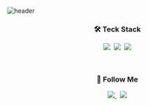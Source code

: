 ![header](https://capsule-render.vercel.app/api?type=waving&color=gradient&height=200&section=header&text=Welcome%20%20jin-dooly's%20%20Githib!🙌🏻&fontSize=30&animation=blink&fontAlignY=35)

<h3 align="center">🛠️ Teck Stack</h3>
<p align="center">
<img src="https://img.shields.io/badge/html5-%23E34F26?style=flat-square&logo=html5&logoColor=white">&nbsp
<img src="https://img.shields.io/badge/css3-%231572B6?style=flat-square&logo=css3&logoColor=white">&nbsp
<img src="https://img.shields.io/badge/javascript-%23F7DF1E?style=flat-square&logo=javascript&logoColor=white">
  <br>
<!--
<img src="https://img.shields.io/badge/react-%2361DAFB?style=flat-square&logo=react&logoColor=white">&nbsp
  <img alt="Static Badge" src="https://img.shields.io/badge/node.js-%339933?style=flat-square&logo=nodedotjs&logoColor=white">&nbsp
<img alt="Static Badge" src="https://img.shields.io/badge/typescript-%233178C6?style=flat-square&logo=typescript&logoColor=white">
-->
</p>
<br>

<h3 align="center">🐾 Follow Me</h3>
<p align="center">
<a href="https://velog.io/@jin-dooly">
  <img src="https://img.shields.io/badge/Tech%20Blog-11B48A?style=flat-square&logo=Vimeo&logoColor=white&link=https://velog.io/@hyeinisfree"/>
</a>&nbsp
  <a href="mailto:jj074567@gmail.com"><img src="https://img.shields.io/badge/Gmail-d14836?style=flat-square&logo=Gmail&logoColor=white&link=kimhyein7110@gmail.com"/></a>
</p>
<!--
**jin-dooly/jin-dooly** is a ✨ _special_ ✨ repository because its `README.md` (this file) appears on your GitHub profile.

Here are some ideas to get you started:

- 🔭 I’m currently working on ...
- 🌱 I’m currently learning ...
- 👯 I’m looking to collaborate on ...
- 🤔 I’m looking for help with ...
- 💬 Ask me about ...
- 📫 How to reach me: ...
- 😄 Pronouns: ...
- ⚡ Fun fact: ...
-->
